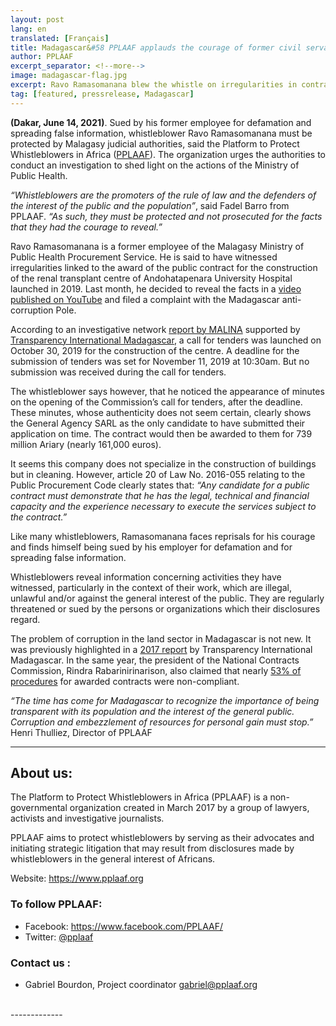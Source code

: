 ```yaml
---
layout: post
lang: en
translated: [Français]
title: Madagascar&#58 PPLAAF applauds the courage of former civil servant
author: PPLAAF
excerpt_separator: <!--more-->
image: madagascar-flag.jpg
excerpt: Ravo Ramasomanana blew the whistle on irregularities in contracts tendered at the Ministry of Public Health. 
tag: [featured, pressrelease, Madagascar]
---
```


**(Dakar, June 14, 2021)**. Sued by his former employee for defamation and spreading false information, whistleblower Ravo Ramasomanana must be protected by Malagasy judicial authorities, said the Platform to Protect Whistleblowers in Africa ([PPLAAF](http://pplaaf.org/)). The organization urges the authorities to conduct an investigation to shed light on the actions of the Ministry of Public Health.

_“Whistleblowers are the promoters of the rule of law and the defenders of the interest of the public and the population”_, said Fadel Barro from PPLAAF. _“As such, they must be protected and not prosecuted for the facts that they had the courage to reveal.”_

Ravo Ramasomanana is a former employee of the Malagasy Ministry of Public Health Procurement Service. He is said to have witnessed irregularities linked to the award of the public contract for the construction of the renal transplant centre of Andohatapenara University Hospital launched in 2019. Last month, he decided to reveal the facts in a [video published on YouTube](https://www.youtube.com/watch?v=0dlD2Zf0jzA) and filed a complaint with the Madagascar anti-corruption Pole. 

According to an investigative network [report by MALINA](https://malina.mg/fr/a-propos) supported by [Transparency International Madagascar](https://www.transparency.mg/), a call for tenders was launched on October 30, 2019 for the construction of the centre. A deadline for the submission of tenders was set for November 11, 2019 at 10:30am. But no submission was received during the call for tenders. 

The whistleblower says however, that he noticed the appearance of minutes on the opening of the Commission’s call for tenders, after the deadline. These minutes, whose authenticity does not seem certain, clearly shows the General Agency SARL as the only candidate to have submitted their application on time. The contract would then be awarded to them for 739 million Ariary (nearly 161,000 euros). 

It seems this company does not specialize in the construction of buildings but in cleaning. However, article 20 of Law No. 2016-055 relating to the Public Procurement Code clearly states that: _“Any candidate for a public contract must demonstrate that he has the legal, technical and financial capacity and the experience necessary to execute the services subject to the contract.”_

Like many whistleblowers, Ramasomanana faces reprisals for his courage and finds himself being sued by his employer for defamation and for spreading false information.  

Whistleblowers reveal information concerning activities they have witnessed, particularly in the context of their work, which are illegal, unlawful and/or against the general interest of the public. They are regularly threatened or sued by the persons or organizations which their disclosures regard. 

The problem of corruption in the land sector in Madagascar is not new. It was previously highlighted in a [2017 report](https://www.transparency.mg/assets/uploads/dowload_manager/recherche.pdf) by Transparency International Madagascar. In the same year, the president of the National Contracts Commission, Rindra Rabarinirinarison, also claimed that nearly [53% of procedures](https://www.rfi.fr/fr/afrique/20170720-madagascar-transparence-marches-publics-loin-etre-norme) for awarded contracts were non-compliant.

_“The time has come for Madagascar to recognize the importance of being transparent with its population and the interest of the general public. Corruption and embezzlement of resources for personal gain must stop.”_ Henri Thulliez, Director of PPLAAF

-------

## About us:

The Platform to Protect Whistleblowers in Africa (PPLAAF) is a non-governmental organization created in March 2017 by a group of lawyers, activists and investigative journalists. 

PPLAAF aims to protect whistleblowers by serving as their advocates and initiating strategic litigation that may result from disclosures made by whistleblowers in the general interest of Africans.

Website: <https://www.pplaaf.org>

### To follow PPLAAF:

- Facebook: [<https://www.facebook.com/PPLAAF/>](https://www.facebook.com/PPLAAF/)
- Twitter: [@pplaaf](https://twitter.com/PPLAAF)

### Contact us :

- Gabriel Bourdon, Project coordinator 
    [gabriel@pplaaf.org](mailto:gabriel@pplaaf.org)



<br />
-------------
<br />
<br />
<br />
